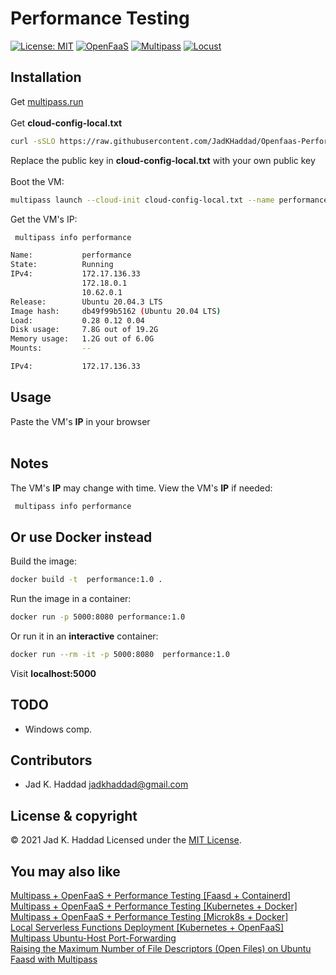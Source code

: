 # Performance Testing
[![License: MIT](https://img.shields.io/badge/License-MIT-yellow.svg)](https://opensource.org/licenses/MIT)
[![OpenFaaS](https://img.shields.io/static/v1?label=OpenFaaS&message=Serverless&color=blue)](https://www.openfaas.com/)
[![Multipass](https://img.shields.io/static/v1?label=Multipass&message=VM&color=orange)](https://multipass.run/)
[![Locust](https://img.shields.io/static/v1?label=Locust&message=Load-Testing&color=green)](https://locust.io/)

## Installation

Get [multipass.run](https://multipass.run)<br /><br />
Get **cloud-config-local.txt**<br />

```sh
curl -sSLO https://raw.githubusercontent.com/JadKHaddad/Openfaas-Performance-Testing-as-a-Service/main/cloud-config-local.txt
```
Replace the public key in **cloud-config-local.txt** with your own public key<br /><br />
Boot the VM:
```sh
multipass launch --cloud-init cloud-config-local.txt --name performance --cpus 2 --mem 2G --disk 10G
```
Get the VM's IP:
```sh
 multipass info performance
```
```sh
Name:           performance
State:          Running
IPv4:           172.17.136.33
                172.18.0.1
                10.62.0.1
Release:        Ubuntu 20.04.3 LTS
Image hash:     db49f99b5162 (Ubuntu 20.04 LTS)
Load:           0.28 0.12 0.04
Disk usage:     7.8G out of 19.2G
Memory usage:   1.2G out of 6.0G
Mounts:         --
```
```sh
IPv4:           172.17.136.33
```

## Usage
Paste the VM's **IP** in your browser<br /><br />

## Notes
The VM's **IP** may change with time. View the VM's **IP** if needed:
```sh
 multipass info performance
```

## Or use Docker instead
Build the image:
```sh
docker build -t  performance:1.0 .
```

Run the image in a container:
```sh
docker run -p 5000:8080 performance:1.0
```
Or run it in an **interactive** container:
```sh
docker run --rm -it -p 5000:8080  performance:1.0
```
Visit **localhost:5000**

## TODO
* Windows comp.

## Contributors
* Jad K. Haddad <jadkhaddad@gmail.com>

## License & copyright
© 2021 Jad K. Haddad
Licensed under the [MIT License](LICENSE).

## You may also like
[Multipass + OpenFaaS + Performance Testing [Faasd + Containerd]](Multipass-OpenFaaS-Performance-Testing-Service.md)<br />
[Multipass + OpenFaaS + Performance Testing [Kubernetes + Docker]](Multipass-OpenFaaS-Performance-Testing-Service-kube.md)<br />
[Multipass + OpenFaaS + Performance Testing [Microk8s + Docker]](Multipass-OpenFaaS-Performance-Testing-Service-k8s.md)<br />
[Local Serverless Functions Deployment [Kubernetes + OpenFaaS]](Local-Serverless-Functions-Deployment-Kubernetes-and-OpenFaas.md)<br />
[Multipass Ubuntu-Host Port-Forwarding](Multipass-Ubuntu-Host-Port-Forwarding.md)<br />
[Raising the Maximum Number of File Descriptors (Open Files) on Ubuntu](Raising-the-Maximum-Number-of-File-Descriptors-(Open-Files)-on-Ubuntu.md)<br />
[Faasd with Multipass](https://github.com/openfaas/faasd/blob/master/docs/MULTIPASS.md)


